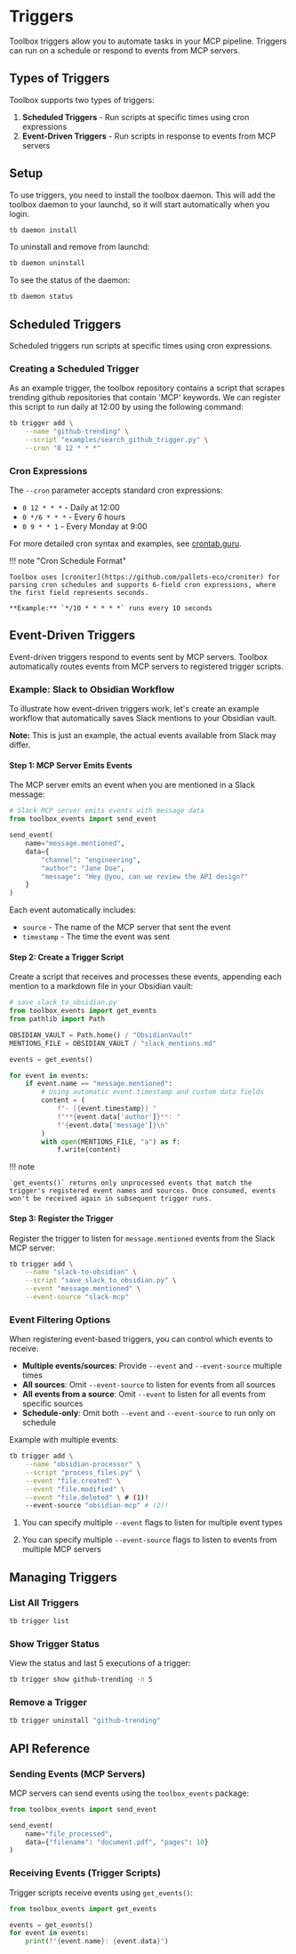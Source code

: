 # Triggers

Toolbox triggers allow you to automate tasks in your MCP pipeline. Triggers can run on a schedule or respond to events from MCP servers.

## Types of Triggers

Toolbox supports two types of triggers:

1. **Scheduled Triggers** - Run scripts at specific times using cron expressions
2. **Event-Driven Triggers** - Run scripts in response to events from MCP servers

## Setup

To use triggers, you need to install the toolbox daemon. This will add the toolbox daemon to your launchd, so it will start automatically when you login.

```bash
tb daemon install
```

To uninstall and remove from launchd:

```bash
tb daemon uninstall
```

To see the status of the daemon:

```bash
tb daemon status
```

## Scheduled Triggers

Scheduled triggers run scripts at specific times using cron expressions.

### Creating a Scheduled Trigger

As an example trigger, the toolbox repository contains a script that scrapes trending github repositories that contain 'MCP' keywords. We can register this script to run daily at 12:00 by using the following command:

```bash
tb trigger add \
    --name "github-trending" \
    --script "examples/search_github_trigger.py" \
    --cron "0 12 * * *"
```

### Cron Expressions

The `--cron` parameter accepts standard cron expressions:

- `0 12 * * *` - Daily at 12:00
- `0 */6 * * *` - Every 6 hours
- `0 9 * * 1` - Every Monday at 9:00

For more detailed cron syntax and examples, see [crontab.guru](https://crontab.guru/).

!!! note "Cron Schedule Format"

    Toolbox uses [croniter](https://github.com/pallets-eco/croniter) for parsing cron schedules and supports 6-field cron expressions, where the first field represents seconds.

    **Example:** `*/10 * * * * *` runs every 10 seconds

## Event-Driven Triggers

Event-driven triggers respond to events sent by MCP servers. Toolbox automatically routes events from MCP servers to registered trigger scripts.

### Example: Slack to Obsidian Workflow

To illustrate how event-driven triggers work, let's create an example workflow that automatically saves Slack mentions to your Obsidian vault.

**Note:** This is just an example, the actual events available from Slack may differ.

#### Step 1: MCP Server Emits Events

The MCP server emits an event when you are mentioned in a Slack message:

```python
# Slack MCP server emits events with message data
from toolbox_events import send_event

send_event(
    name="message.mentioned",
    data={
        "channel": "engineering",
        "author": "Jane Doe",
        "message": "Hey @you, can we review the API design?"
    }
)
```

Each event automatically includes:

- `source` - The name of the MCP server that sent the event
- `timestamp` - The time the event was sent

#### Step 2: Create a Trigger Script

Create a script that receives and processes these events, appending each mention to a markdown file in your Obsidian vault:

```python
# save_slack_to_obsidian.py
from toolbox_events import get_events
from pathlib import Path

OBSIDIAN_VAULT = Path.home() / "ObsidianVault"
MENTIONS_FILE = OBSIDIAN_VAULT / "slack_mentions.md"

events = get_events()

for event in events:
    if event.name == "message.mentioned":
        # Using automatic event.timestamp and custom data fields
        content = (
            f"- [{event.timestamp}] "
            f"**{event.data['author']}**: "
            f"{event.data['message']}\n"
        )
        with open(MENTIONS_FILE, "a") as f:
            f.write(content)
```

!!! note

    `get_events()` returns only unprocessed events that match the trigger's registered event names and sources. Once consumed, events won't be received again in subsequent trigger runs.

#### Step 3: Register the Trigger

Register the trigger to listen for `message.mentioned` events from the Slack MCP server:

```bash
tb trigger add \
    --name "slack-to-obsidian" \
    --script "save_slack_to_obsidian.py" \
    --event "message.mentioned" \
    --event-source "slack-mcp"
```

### Event Filtering Options

When registering event-based triggers, you can control which events to receive:

- **Multiple events/sources**: Provide `--event` and `--event-source` multiple times
- **All sources**: Omit `--event-source` to listen for events from all sources
- **All events from a source**: Omit `--event` to listen for all events from specific sources
- **Schedule-only**: Omit both `--event` and `--event-source` to run only on schedule

Example with multiple events:

```bash
tb trigger add \
    --name "obsidian-processor" \
    --script "process_files.py" \
    --event "file.created" \
    --event "file.modified" \
    --event "file.deleted" \ # (1)!
    --event-source "obsidian-mcp" # (2)!
```

1.  You can specify multiple `--event` flags to listen for multiple event types

2.  You can specify multiple `--event-source` flags to listen to events from multiple MCP servers

## Managing Triggers

### List All Triggers

```bash
tb trigger list
```

### Show Trigger Status

View the status and last 5 executions of a trigger:

```bash
tb trigger show github-trending -n 5
```

### Remove a Trigger

```bash
tb trigger uninstall "github-trending"
```

## API Reference

### Sending Events (MCP Servers)

MCP servers can send events using the `toolbox_events` package:

```python
from toolbox_events import send_event

send_event(
    name="file_processed",
    data={"filename": "document.pdf", "pages": 10}
)
```

### Receiving Events (Trigger Scripts)

Trigger scripts receive events using `get_events()`:

```python
from toolbox_events import get_events

events = get_events()
for event in events:
    print(f"{event.name}: {event.data}")
```
